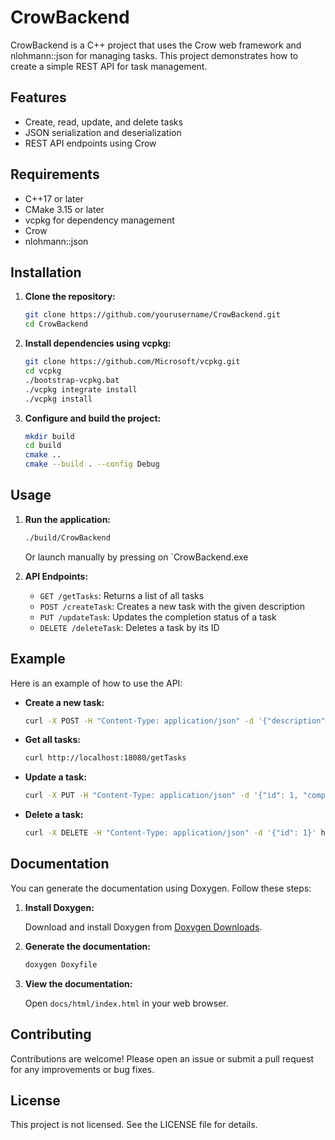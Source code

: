 # CrowBackend

CrowBackend is a C++ project that uses the Crow web framework and nlohmann::json for managing tasks. This project demonstrates how to create a simple REST API for task management.

## Features

- Create, read, update, and delete tasks
- JSON serialization and deserialization
- REST API endpoints using Crow

## Requirements

- C++17 or later
- CMake 3.15 or later
- vcpkg for dependency management
- Crow
- nlohmann::json

## Installation

1. **Clone the repository:**

    ```sh
    git clone https://github.com/yourusername/CrowBackend.git
    cd CrowBackend
    ```

2. **Install dependencies using vcpkg:**

    ```sh
    git clone https://github.com/Microsoft/vcpkg.git
    cd vcpkg
    ./bootstrap-vcpkg.bat
    ./vcpkg integrate install
    ./vcpkg install 
    ```

3. **Configure and build the project:**

    ```sh
    mkdir build
    cd build
    cmake ..
    cmake --build . --config Debug
    ```

## Usage

1. **Run the application:**

    ```sh
    ./build/CrowBackend
    ```
    Or launch manually by pressing on `CrowBackend.exe

2. **API Endpoints:**

    - `GET /getTasks`: Returns a list of all tasks
    - `POST /createTask`: Creates a new task with the given description
    - `PUT /updateTask`: Updates the completion status of a task
    - `DELETE /deleteTask`: Deletes a task by its ID

## Example

Here is an example of how to use the API:

- **Create a new task:**

    ```sh
    curl -X POST -H "Content-Type: application/json" -d '{"description": "Complete the project"}' http://localhost:18080/createTask
    ```

- **Get all tasks:**

    ```sh
    curl http://localhost:18080/getTasks
    ```

- **Update a task:**

    ```sh
    curl -X PUT -H "Content-Type: application/json" -d '{"id": 1, "completed": true}' http://localhost:18080/updateTask
    ```

- **Delete a task:**

    ```sh
    curl -X DELETE -H "Content-Type: application/json" -d '{"id": 1}' http://localhost:18080/deleteTask
    ```

## Documentation

You can generate the documentation using Doxygen. Follow these steps:

1. **Install Doxygen:**

    Download and install Doxygen from [Doxygen Downloads](http://www.doxygen.nl/download.html).

2. **Generate the documentation:**

    ```sh
    doxygen Doxyfile
    ```

3. **View the documentation:**

    Open `docs/html/index.html` in your web browser.

## Contributing

Contributions are welcome! Please open an issue or submit a pull request for any improvements or bug fixes.

## License

This project is not licensed. See the LICENSE file for details.
